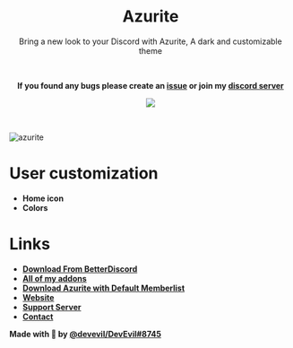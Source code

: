 <div align="center" dir="auto">
<h1 align="center">Azurite</h1>
<p align="center">Bring a new look to your Discord with Azurite, A dark and customizable theme</p> <br>


**If you found any bugs please create an [issue](https://github.com/DevEvil99/Azurite-Discord-Theme/issues) or join my [discord server](https://discord.devevil.com)**

<a align="center" href="https://discord.gg/jsQ9UP7kCA" rel="nofollow"><img align="center" src="https://img.shields.io/discord/763094597454397490?color=5865F2&labelColor=white&label=Support%20Server&logo=Discord" style="max-width: 100%;"></a>
</div>
<br>

![azurite](https://github.com/user-attachments/assets/79ec95f2-1611-48c4-af27-6223eda90a7a)


# User customization
- **Home icon**
- **Colors**

# Links
- **[Download From BetterDiscord](https://betterdiscord.app/theme/Azurite)**
- **[All of my addons](https://betterdiscord.app/developer/DevEvil)**
- **[Download Azurite with Default Memberlist](https://github.com/DevEvil99/Azurite-Default-Memberlist/releases)**
- **[Website](https://devevil.com)** 
- **[Support Server](https://discord.gg/jsQ9UP7kCA)** 
- **[Contact](https://devevil.com/contact)**


**Made with 💚 by [@devevil/DevEvil#8745](https://devevil.com/)**
